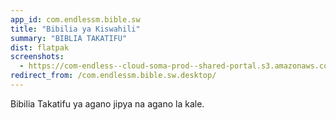 ```yaml
---
app_id: com.endlessm.bible.sw
title: "Bibilia ya Kiswahili"
summary: "BIBLIA TAKATIFU"
dist: flatpak
screenshots:
  - https://com-endless--cloud-soma-prod--shared-portal.s3.amazonaws.com/apps.219.screenshots.9bc4546d-a43a-4d35-9753-a093b0df384e_201809170810243434.png
redirect_from: /com.endlessm.bible.sw.desktop/
---
```


<p>Bibilia Takatifu ya agano jipya na agano la kale.</p>